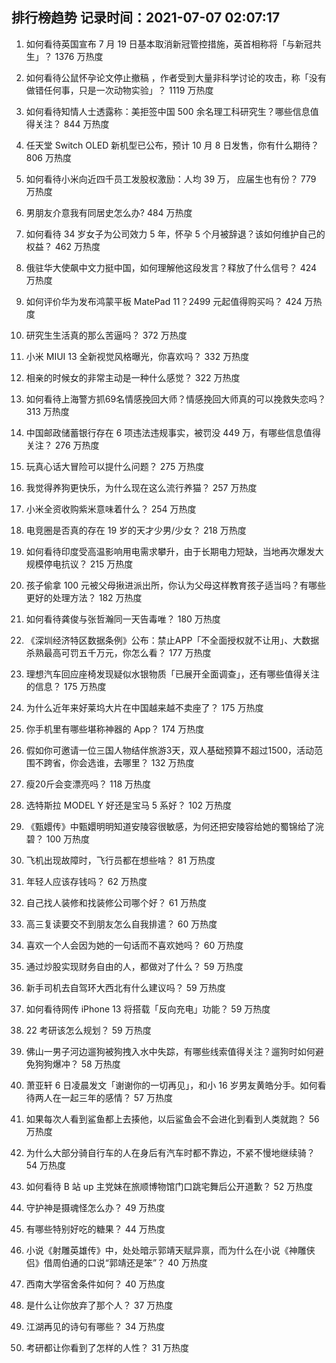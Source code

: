 
## 排行榜趋势 记录时间：2021-07-07 02:07:17
  
  1. 如何看待英国宣布 7 月 19 日基本取消新冠管控措施，英首相称将「与新冠共生」？ 1376 万热度
    
  2. 如何看待公鼠怀孕论文停止撤稿 ，作者受到大量非科学讨论的攻击，称「没有做错任何事，只是一次动物实验」？ 1119 万热度
    
  3. 如何看待知情人士透露称：美拒签中国 500 余名理工科研究生？哪些信息值得关注？ 844 万热度
    
  4. 任天堂 Switch OLED 新机型已公布，预计 10 月 8 日发售，你有什么期待？ 806 万热度
    
  5. 如何看待小米向近四千员工发股权激励：人均 39 万， 应届生也有份？ 779 万热度
    
  6. 男朋友介意我有同居史怎么办? 484 万热度
    
  7. 如何看待 34 岁女子为公司效力 5 年，怀孕 5 个月被辞退？该如何维护自己的权益？ 462 万热度
    
  8. 俄驻华大使飙中文力挺中国，如何理解他这段发言？释放了什么信号？ 424 万热度
    
  9. 如何评价华为发布鸿蒙平板 MatePad 11？2499 元起值得购买吗？ 424 万热度
    
  10. 研究生生活真的那么苦逼吗？ 372 万热度
    
  11. 小米 MIUI 13 全新视觉风格曝光，你喜欢吗？ 332 万热度
    
  12. 相亲的时候女的非常主动是一种什么感觉？ 322 万热度
    
  13. 如何看待上海警方抓69名情感挽回大师？情感挽回大师真的可以挽救失恋吗？ 313 万热度
    
  14. 中国邮政储蓄银行存在  6  项违法违规事实，被罚没  449  万，有哪些信息值得关注？ 276 万热度
    
  15. 玩真心话大冒险可以提什么问题？ 275 万热度
    
  16. 我觉得养狗更快乐，为什么现在这么流行养猫？ 257 万热度
    
  17. 小米全资收购紫米意味着什么？ 254 万热度
    
  18. 电竞圈是否真的存在 19 岁的天才少男/少女？ 218 万热度
    
  19. 如何看待印度受高温影响用电需求攀升，由于长期电力短缺，当地再次爆发大规模停电抗议？ 215 万热度
    
  20. 孩子偷拿 100 元被父母揪进派出所，你认为父母这样教育孩子适当吗？有哪些更好的处理方法？ 182 万热度
    
  21. 如何看待龚俊与张哲瀚同一天告毒唯？ 180 万热度
    
  22. 《深圳经济特区数据条例》公布：禁止APP「不全面授权就不让用」、大数据杀熟最高可罚五千万元，你怎么看？ 177 万热度
    
  23. 理想汽车回应座椅发现疑似水银物质「已展开全面调查」，还有哪些值得关注的信息？ 175 万热度
    
  24. 为什么近年来好莱坞大片在中国越来越不卖座了？ 175 万热度
    
  25. 你手机里有哪些堪称神器的 App？ 174 万热度
    
  26. 假如你可邀请一位三国人物结伴旅游3天，双人基础预算不超过1500，活动范围不跨省，你会选谁，去哪里？ 132 万热度
    
  27. 瘦20斤会变漂亮吗？ 118 万热度
    
  28. 选特斯拉 MODEL Y 好还是宝马 5 系好？ 102 万热度
    
  29. 《甄嬛传》中甄嬛明明知道安陵容很敏感，为何还把安陵容给她的蜀锦给了浣碧？ 100 万热度
    
  30. 飞机出现故障时，飞行员都在想些啥？ 81 万热度
    
  31. 年轻人应该存钱吗？ 62 万热度
    
  32. 自己找人装修和找装修公司哪个好？ 61 万热度
    
  33. 高三复读要交不到朋友怎么自我排遣？ 60 万热度
    
  34. 喜欢一个人会因为她的一句话而不喜欢她吗？ 60 万热度
    
  35. 通过炒股实现财务自由的人，都做对了什么？ 59 万热度
    
  36. 新手司机去自驾环大西北有什么建议吗？ 59 万热度
    
  37. 如何看待网传 iPhone 13 将搭载「反向充电」功能？ 59 万热度
    
  38. 22 考研该怎么规划？ 59 万热度
    
  39. 佛山一男子河边遛狗被狗拽入水中失踪，有哪些线索值得关注？遛狗时如何避免狗狗爆冲？ 58 万热度
    
  40. 萧亚轩 6 日凌晨发文「谢谢你的一切再见」，和小 16 岁男友黄皓分手。如何看待两人在一起三年的感情？ 57 万热度
    
  41. 如果每次人看到鲨鱼都上去揍他，以后鲨鱼会不会进化到看到人类就跑？ 56 万热度
    
  42. 为什么大部分骑自行车的人在身后有汽车时都不靠边，不紧不慢地继续骑？ 54 万热度
    
  43. 如何看待 B 站 up 主党妹在旅顺博物馆门口跳宅舞后公开道歉？ 52 万热度
    
  44. 守护神是摄魂怪怎么办？ 49 万热度
    
  45. 有哪些特别好吃的糖果？ 44 万热度
    
  46. 小说《射雕英雄传》中，处处暗示郭靖天赋异禀，而为什么在小说《神雕侠侣》借周伯通的口说“郭靖还是笨”？ 40 万热度
    
  47. 西南大学宿舍条件如何？ 40 万热度
    
  48. 是什么让你放弃了那个人？ 37 万热度
    
  49. 江湖再见的诗句有哪些？ 34 万热度
    
  50. 考研都让你看到了怎样的人性？ 31 万热度
    